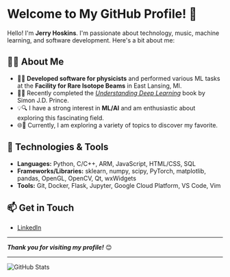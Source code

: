 # Welcome to My GitHub Profile! 🚀

Hello! I'm **Jerry Hoskins**. I'm passionate about technology, music, machine learning, and software development. Here's a bit about me:

## 🧑‍💻 About Me

- 🧬🔬 **Developed software for physicists** and performed various ML tasks at the **Facility for Rare Isotope Beams** in East Lansing, MI.
- 📘🤖 Recently completed the [_Understanding Deep Learning_](https://udlbook.github.io/udlbook/) book by Simon J.D. Prince.
- 💡🔍 I have a strong interest in **ML/AI** and am enthusiastic about exploring this fascinating field.
- 🌐🔭 Currently, I am exploring a variety of topics to discover my favorite.

## 🔧 Technologies & Tools

- **Languages:** Python, C/C++, ARM, JavaScript, HTML/CSS, SQL
- **Frameworks/Libraries:** sklearn, numpy, scipy, PyTorch, matplotlib, pandas, OpenGL, OpenCV, Qt, wxWidgets
- **Tools:** Git, Docker, Flask, Jupyter, Google Cloud Platform, VS Code, Vim

## 📫 Get in Touch

- [LinkedIn](https://www.linkedin.com/in/gerald-hoskins-iii/)

---

**_Thank you for visiting my profile!_** 😊

---

![GitHub Stats](https://github-readme-stats.vercel.app/api?username=OkayJerry&show_icons=true&theme=radical)
